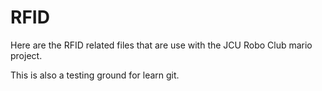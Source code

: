 RFID
====

Here are the RFID related files that are use with the JCU Robo Club mario project.

This is also a testing ground for learn git.
